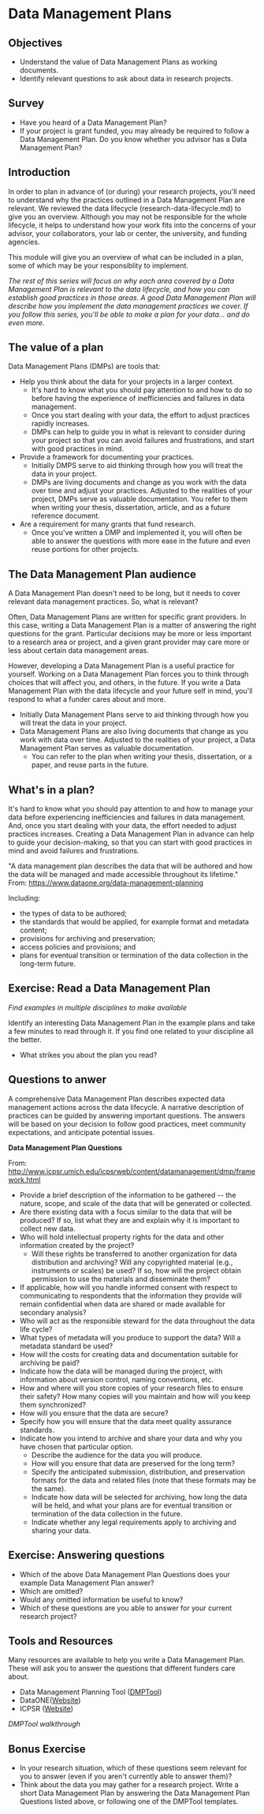 # Data Management Plans
## Objectives
- Understand the value of Data Management Plans as working documents.
- Identify relevant questions to ask about data in research projects.

## Survey
- Have you heard of a Data Management Plan?
- If your project is grant funded, you may already be required to follow a Data Management Plan. Do you know whether you advisor has a Data Management Plan?

## Introduction
In order to plan in advance of (or during) your research projects, you'll need to understand why the practices outlined in a Data Management Plan are relevant. We reviewed the data lifecycle (research-data-lifecycle.md) to give you an overview. Although you may not be responsible for the whole lifecycle, it helps to understand how your work fits into the concerns of your advisor, your collaborators, your lab or center, the university, and funding agencies.

This module will give you an overview of what can be included in a plan, some of which may be your responsiblity to implement.

*The rest of this series will focus on why each area covered by a Data Management Plan is relevant to the data lifecycle, and how you can establish good practices in those areas. A good Data Management Plan will describe how you implement the data management practices we cover. If you follow this series, you'll be able to make a plan for your data... and do even more.*

## The value of a plan
Data Management Plans (DMPs) are tools that:

- Help you think about the data for your projects in a larger context.
	- It's hard to know what you should pay attention to and how to do so before having the experience of inefficiencies and failures in data management.
	- Once you start dealing with your data, the effort to adjust practices rapidly increases.
	- DMPs can help to guide you in what is relevant to consider during your project so that you can avoid failures and frustrations, and start with good practices in mind.
- Provide a framework for documenting your practices.
	- Initially DMPS serve to aid thinking through how you will treat the data in your project. 
	- DMPs are living documents and change as you work with the data over time and adjust your practices. Adjusted to the realities of your project, DMPs serve as valuable documentation. You refer to them when writing your thesis, dissertation, article, and as a future reference document. 
- Are a requirement for many grants that fund research.
	- Once you've written a DMP and implemented it, you will often be able to answer the questions with more ease in the future and even reuse portions for other projects. 
 
## The Data Management Plan audience
A Data Management Plan doesn't need to be long, but it needs to cover relevant data management practices. So, what is relevant?

Often, Data Management Plans are written for specific grant providers. In this case, writing a Data Management Plan is a matter of answering the right questions for the grant. Particular decisions may be more or less important to a research area or project, and a given grant provider may care more or less about certain data management areas.

However, developing a Data Management Plan is a useful practice for yourself. Working on a Data Management Plan forces you to think through choices that will affect you, and others, in the future. If you write a Data Management Plan with the data lifecycle and your future self in mind, you'll respond to what a funder cares about and more. 

- Initially Data Management Plans serve to aid thinking through how you will treat the data in your project. 
- Data Management Plans are also living documents that change as you work with data over time. Adjusted to the realities of your project, a Data Management Plan serves as valuable documentation. 
	- You can refer to the plan when writing your thesis, dissertation, or a paper, and reuse parts in the future.

##  What's in a plan?
It's hard to know what you should pay attention to and how to manage your data before experiencing inefficiencies and failures in data management. And, once you start dealing with your data, the effort needed to adjust practices increases. Creating a Data Management Plan in advance can help to guide your decision-making, so that you can start with good practices in mind and avoid failures and frustrations.

"A data management plan describes the data that will be authored and how the data will be managed and made accessible throughout its lifetime." From: https://www.dataone.org/data-management-planning

Including:

- the types of data to be authored;
- the standards that would be applied, for example format and metadata content;
- provisions for archiving and preservation;
- access policies and provisions; and
- plans for eventual transition or termination of the data collection in the long-term future.

## Exercise: Read a Data Management Plan
*Find examples in multiple disciplines to make available*

Identify an interesting Data Management Plan in the example plans and take a few minutes to read through it. If you find one related to your discipline all the better.

- What strikes you about the plan you read?

## Questions to anwer
A comprehensive Data Management Plan describes expected data management actions across the data lifecycle. A narrative description of practices can be guided by answering important questions. The answers will be based on your decision to follow good practices, meet community expectations, and anticipate potential issues.

**Data Management Plan Questions**

From: http://www.icpsr.umich.edu/icpsrweb/content/datamanagement/dmp/framework.html

- Provide a brief description of the information to be gathered -- the nature, scope, and scale of the data that will be generated or collected.
- Are there existing data with a focus similar to the data that will be produced? If so, list what they are and explain why it is important to collect new data.
- Who will hold intellectual property rights for the data and other information created by the project?
	- Will these rights be transferred to another organization for data distribution and archiving? Will any copyrighted material (e.g., instruments or scales) be used? If so, how will the project obtain permission to use the materials and disseminate them?
- If applicable, how will you handle informed consent with respect to communicating to respondents that the information they provide will remain confidential when data are shared or made available for secondary analysis?
- Who will act as the responsible steward for the data throughout the data life cycle?
- What types of metadata will you produce to support the data? Will a metadata standard be used?
- How will the costs for creating data and documentation suitable for archiving be paid?
- Indicate how the data will be managed during the project, with information about version control, naming conventions, etc.
- How and where will you store copies of your research files to ensure their safety? How many copies will you maintain and how will you keep them synchronized?
- How will you ensure that the data are secure?
- Specify how you will ensure that the data meet quality assurance standards.
- Indicate how you intend to archive and share your data and why you have chosen that particular option.
	- Describe the audience for the data you will produce.
	- How will you ensure that data are preserved for the long term?
	- Specify the anticipated submission, distribution, and preservation formats for the data and related files (note that these formats may be the same).
	- Indicate how data will be selected for archiving, how long the data will be held, and what your plans are for eventual transition or termination of the data collection in the future.
	- Indicate whether any legal requirements apply to archiving and sharing your data.

## Exercise: Answering questions
- Which of the above Data Management Plan Questions does your example Data Management Plan answer? 
- Which are omitted?
- Would any omitted information be useful to know?
- Which of these questions are you able to answer for your current research project?

## Tools and Resources 
Many resources are available to help you write a Data Management Plan. These will ask you to answer the questions that different funders care about.

- Data Management Planning Tool ([DMPTool](https://dmp.cdlib.org))
- DataONE([Website](https://www.dataone.org/data-management-planning))
- ICPSR ([Website](http://www.icpsr.umich.edu/icpsrweb/content/datamanagement/dmp/framework.html))

*DMPTool walkthrough*

## Bonus Exercise 
- In your research situation, which of these questions seem relevant for you to answer (even if you aren't currently able to answer them)?
- Think about the data you may gather for a research project. Write a short Data Management Plan by answering the Data Management Plan Questions listed above, or following one of the DMPTool templates.
